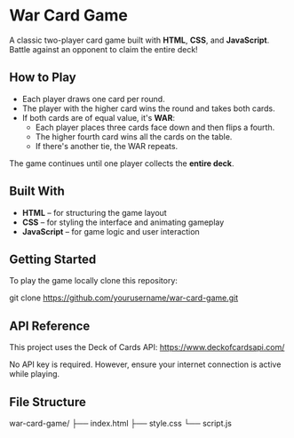 # War Card Game

A classic two-player card game built with **HTML**, **CSS**, and **JavaScript**. Battle against an opponent to claim the entire deck!

## How to Play

- Each player draws one card per round.
- The player with the higher card wins the round and takes both cards.
- If both cards are of equal value, it's **WAR**:
  - Each player places three cards face down and then flips a fourth.
  - The higher fourth card wins all the cards on the table.
  - If there's another tie, the WAR repeats.

The game continues until one player collects the **entire deck**.

## Built With

- **HTML** – for structuring the game layout
- **CSS** – for styling the interface and animating gameplay
- **JavaScript** – for game logic and user interaction

## Getting Started

To play the game locally clone this repository:

git clone https://github.com/yourusername/war-card-game.git


## API Reference

This project uses the Deck of Cards API:
https://www.deckofcardsapi.com/

No API key is required. However, ensure your internet connection is active while playing.


## File Structure
war-card-game/
├── index.html
├── style.css
└── script.js
